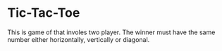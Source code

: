 # Tic-Tac-Toe
This is game of that involes two player. The winner must have the same number either horizontally, vertically or diagonal.
